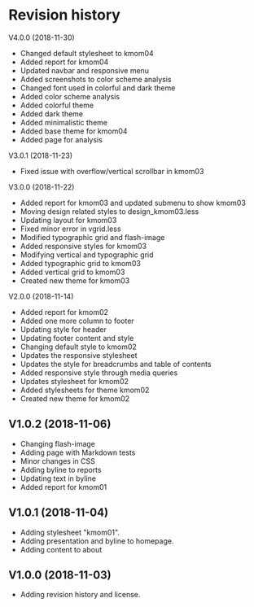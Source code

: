 Revision history
====================

V4.0.0 (2018-11-30)
* Changed default stylesheet to kmom04
* Added report for kmom04
* Updated navbar and responsive menu
* Added screenshots to color scheme analysis
* Changed font used in colorful and dark theme
* Added color scheme analysis
* Added colorful theme
* Added dark theme
* Added minimalistic theme
* Added base theme for kmom04
* Added page for analysis

V3.0.1 (2018-11-23)
* Fixed issue with overflow/vertical scrollbar in kmom03

V3.0.0 (2018-11-22)
* Added report for kmom03 and updated submenu to show kmom03
* Moving design related styles to design_kmom03.less
* Updating layout for kmom03
* Fixed minor error in vgrid.less
* Modified typographic grid and flash-image
* Added responsive styles for kmom03
* Modifying vertical and typographic grid
* Added typographic grid to kmom03
* Added vertical grid to kmom03
* Created new theme for kmom03

V2.0.0 (2018-11-14)
* Added report for kmom02
* Added one more column to footer
* Updating style for header
* Updating footer content and style
* Changing default style to kmom02
* Updates the responsive stylesheet
* Updates the style for breadcrumbs and table of contents
* Added responsive style through media queries
* Updates stylesheet for kmom02
* Added stylesheets for theme kmom02
* Created new theme for kmom02

V1.0.2 (2018-11-06)
--------------------
* Changing flash-image
* Adding page with Markdown tests
* Minor changes in CSS
* Adding byline to reports
* Updating text in byline
* Added report for kmom01

V1.0.1 (2018-11-04)
--------------------

* Adding stylesheet "kmom01".
* Adding presentation and byline to homepage.
* Adding content to about

V1.0.0 (2018-11-03)
--------------------

* Adding revision history and license.
